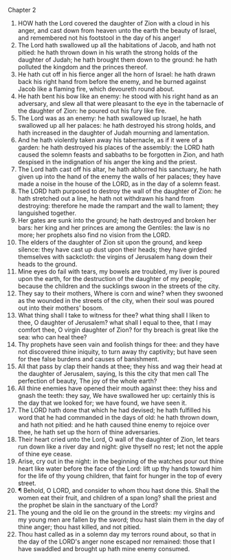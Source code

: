 

Chapter 2

1. HOW hath the Lord covered the daughter of Zion with a cloud in his anger, and cast down from heaven unto the earth the beauty of Israel, and remembered not his footstool in the day of his anger!
2. The Lord hath swallowed up all the habitations of Jacob, and hath not pitied: he hath thrown down in his wrath the strong holds of the daughter of Judah; he hath brought them down to the ground: he hath polluted the kingdom and the princes thereof.
3. He hath cut off in his fierce anger all the horn of Israel: he hath drawn back his right hand from before the enemy, and he burned against Jacob like a flaming fire, which devoureth round about.
4. He hath bent his bow like an enemy: he stood with his right hand as an adversary, and slew all that were pleasant to the eye in the tabernacle of the daughter of Zion: he poured out his fury like fire.
5. The Lord was as an enemy: he hath swallowed up Israel, he hath swallowed up all her palaces: he hath destroyed his strong holds, and hath increased in the daughter of Judah mourning and lamentation.
6. And he hath violently taken away his tabernacle, as if it were of a garden: he hath destroyed his places of the assembly: the LORD hath caused the solemn feasts and sabbaths to be forgotten in Zion, and hath despised in the indignation of his anger the king and the priest.
7. The Lord hath cast off his altar, he hath abhorred his sanctuary, he hath given up into the hand of the enemy the walls of her palaces; they have made a noise in the house of the LORD, as in the day of a solemn feast.
8. The LORD hath purposed to destroy the wall of the daughter of Zion: he hath stretched out a line, he hath not withdrawn his hand from destroying: therefore he made the rampart and the wall to lament; they languished together.
9. Her gates are sunk into the ground; he hath destroyed and broken her bars: her king and her princes are among the Gentiles: the law is no more; her prophets also find no vision from the LORD.
10. The elders of the daughter of Zion sit upon the ground, and keep silence: they have cast up dust upon their heads; they have girded themselves with sackcloth: the virgins of Jerusalem hang down their heads to the ground.
11. Mine eyes do fail with tears, my bowels are troubled, my liver is poured upon the earth, for the destruction of the daughter of my people; because the children and the sucklings swoon in the streets of the city.
12. They say to their mothers, Where is corn and wine?  when they swooned as the wounded in the streets of the city, when their soul was poured out into their mothers' bosom.
13. What thing shall I take to witness for thee?  what thing shall I liken to thee, O daughter of Jerusalem?  what shall I equal to thee, that I may comfort thee, O virgin daughter of Zion?  for thy breach is great like the sea: who can heal thee?
14. Thy prophets have seen vain and foolish things for thee: and they have not discovered thine iniquity, to turn away thy captivity; but have seen for thee false burdens and causes of banishment.
15. All that pass by clap their hands at thee; they hiss and wag their head at the daughter of Jerusalem, saying, Is this the city that men call The perfection of beauty, The joy of the whole earth?
16. All thine enemies have opened their mouth against thee: they hiss and gnash the teeth: they say, We have swallowed her up: certainly this is the day that we looked for; we have found, we have seen it.
17. The LORD hath done that which he had devised; he hath fulfilled his word that he had commanded in the days of old: he hath thrown down, and hath not pitied: and he hath caused thine enemy to rejoice over thee, he hath set up the horn of thine adversaries.
18. Their heart cried unto the Lord, O wall of the daughter of Zion, let tears run down like a river day and night: give thyself no rest; let not the apple of thine eye cease.
19. Arise, cry out in the night: in the beginning of the watches pour out thine heart like water before the face of the Lord: lift up thy hands toward him for the life of thy young children, that faint for hunger in the top of every street.
20. ¶ Behold, O LORD, and consider to whom thou hast done this.  Shall the women eat their fruit, and children of a span long?  shall the priest and the prophet be slain in the sanctuary of the Lord?
21. The young and the old lie on the ground in the streets: my virgins and my young men are fallen by the sword; thou hast slain them in the day of thine anger; thou hast killed, and not pitied.
22. Thou hast called as in a solemn day my terrors round about, so that in the day of the LORD's anger none escaped nor remained: those that I have swaddled and brought up hath mine enemy consumed.
